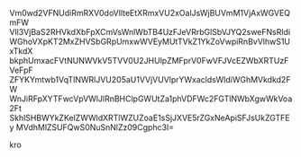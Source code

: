 Vm0wd2VFNUdiRmRXV0doVllteEtXRmxVU2xOalJsWjBUVmM1VjAxWGVEQmFW
Vll3VjBaS2RHVkdXbFpXCmVsWnlWbTB4UzFJeVRrbGlSbVJYQ2sweFNsRldi
WGhoVXpKT2MxZHVSbGRpUmxwWVEyMUtTVkZ1YkZoVwpiRnBvVlhwS1UxTkdX
bkphUmxacFVtNUNWVkV5TVV0U2JHUlpZMFprV0FwVFJVcEZWbXRTUzFVeFpF
ZFYKYmtwb1VqTlNWRlJVU205aU1VVjVUVlprYWxacldsWldiWGhMVkdkd2FW
WnJiRFpXYTFwcVpVWlJlRnBHClpGWUtZa1phVDFWc2FGTlNWbXgwWkVoa2Ft
SkhlSHBWYkZKelZWWldXRTlWZUZoaE1sSjJXVE5rZGxNeApiSFJsUkZGTFEy
MVdhMlZSUFQwS0NuSnNlZz09Cgphc3I=

kro